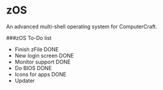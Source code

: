 # zOS
An advanced multi-shell operating system for ComputerCraft. 

###zOS To-Do list

- Finish zFile DONE
- New login screen DONE
- Monitor support DONE
- Do BIOS DONE
- Icons for apps DONE
- Updater

